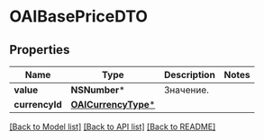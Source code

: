 # OAIBasePriceDTO

## Properties
Name | Type | Description | Notes
------------ | ------------- | ------------- | -------------
**value** | **NSNumber*** | Значение. | 
**currencyId** | [**OAICurrencyType***](OAICurrencyType.md) |  | 

[[Back to Model list]](../README.md#documentation-for-models) [[Back to API list]](../README.md#documentation-for-api-endpoints) [[Back to README]](../README.md)


